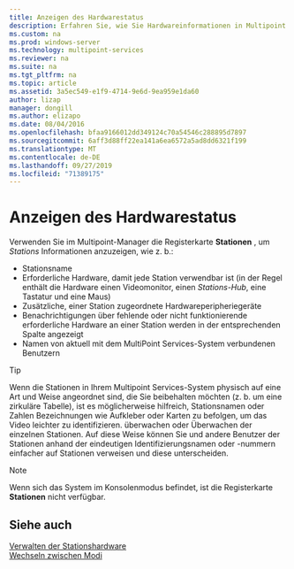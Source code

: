 ```yaml
---
title: Anzeigen des Hardwarestatus
description: Erfahren Sie, wie Sie Hardwareinformationen in Multipoint Services anzeigen.
ms.custom: na
ms.prod: windows-server
ms.technology: multipoint-services
ms.reviewer: na
ms.suite: na
ms.tgt_pltfrm: na
ms.topic: article
ms.assetid: 3a5ec549-e1f9-4714-9e6d-9ea959e1da60
author: lizap
manager: dongill
ms.author: elizapo
ms.date: 08/04/2016
ms.openlocfilehash: bfaa9166012dd349124c70a54546c288895d7897
ms.sourcegitcommit: 6aff3d88ff22ea141a6ea6572a5ad8dd6321f199
ms.translationtype: MT
ms.contentlocale: de-DE
ms.lasthandoff: 09/27/2019
ms.locfileid: "71389175"
---
```

# <a name="view-hardware-status"></a>Anzeigen des Hardwarestatus
Verwenden Sie im Multipoint-Manager die Registerkarte **Stationen** , um *Stations* Informationen anzuzeigen, wie z. b.:  
  
-   Stationsname  
-   Erforderliche Hardware, damit jede Station verwendbar ist (in der Regel enthält die Hardware einen Videomonitor, einen *Stations-Hub*, eine Tastatur und eine Maus) 
-   Zusätzliche, einer Station zugeordnete Hardwareperipheriegeräte  
-   Benachrichtigungen über fehlende oder nicht funktionierende erforderliche Hardware an einer Station werden in der entsprechenden Spalte angezeigt  
-   Namen von aktuell mit dem MultiPoint Services-System verbundenen Benutzern  
  
> [!TIP]  
> Wenn die Stationen in Ihrem Multipoint Services-System physisch auf eine Art und Weise angeordnet sind, die Sie beibehalten möchten (z. b. um eine zirkuläre Tabelle), ist es möglicherweise hilfreich, Stationsnamen oder Zahlen Bezeichnungen wie Aufkleber oder Karten zu befolgen, um das Video leichter zu identifizieren. überwachen oder Überwachen der einzelnen Stationen. Auf diese Weise können Sie und andere Benutzer der Stationen anhand der eindeutigen Identifizierungsnamen oder -nummern einfacher auf Stationen verweisen und diese unterscheiden.  
  
> [!NOTE]  
> Wenn sich das System im Konsolenmodus befindet, ist die Registerkarte **Stationen** nicht verfügbar.  
  
## <a name="see-also"></a>Siehe auch  
[Verwalten der Stationshardware](Manage-Station-Hardware.md)  
[Wechseln zwischen Modi](Switch-Between-Modes.md)